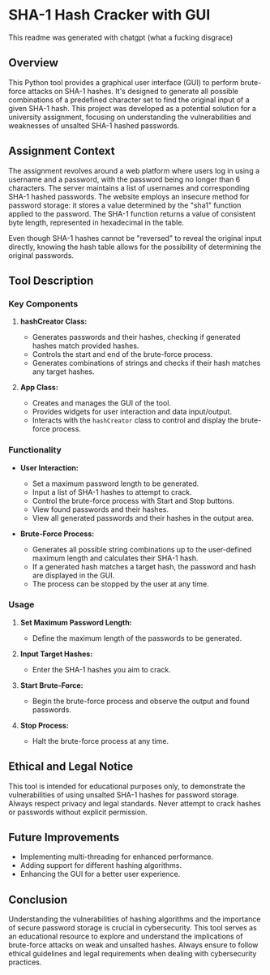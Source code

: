 # SHA-1 Hash Cracker with GUI

This readme was generated with chatgpt (what a fucking disgrace)

## Overview

This Python tool provides a graphical user interface (GUI) to perform brute-force attacks on SHA-1 hashes. It's designed to generate all possible combinations of a predefined character set to find the original input of a given SHA-1 hash. This project was developed as a potential solution for a university assignment, focusing on understanding the vulnerabilities and weaknesses of unsalted SHA-1 hashed passwords.

## Assignment Context

The assignment revolves around a web platform where users log in using a username and a password, with the password being no longer than 6 characters. The server maintains a list of usernames and corresponding SHA-1 hashed passwords. The website employs an insecure method for password storage: it stores a value determined by the "sha1" function applied to the password. The SHA-1 function returns a value of consistent byte length, represented in hexadecimal in the table.

Even though SHA-1 hashes cannot be "reversed" to reveal the original input directly, knowing the hash table allows for the possibility of determining the original passwords.

## Tool Description

### Key Components

1. **hashCreator Class:**
   - Generates passwords and their hashes, checking if generated hashes match provided hashes.
   - Controls the start and end of the brute-force process.
   - Generates combinations of strings and checks if their hash matches any target hashes.

2. **App Class:**
   - Creates and manages the GUI of the tool.
   - Provides widgets for user interaction and data input/output.
   - Interacts with the `hashCreator` class to control and display the brute-force process.

### Functionality

- **User Interaction:**
  - Set a maximum password length to be generated.
  - Input a list of SHA-1 hashes to attempt to crack.
  - Control the brute-force process with Start and Stop buttons.
  - View found passwords and their hashes.
  - View all generated passwords and their hashes in the output area.

- **Brute-Force Process:**
  - Generates all possible string combinations up to the user-defined maximum length and calculates their SHA-1 hash.
  - If a generated hash matches a target hash, the password and hash are displayed in the GUI.
  - The process can be stopped by the user at any time.

### Usage

1. **Set Maximum Password Length:**
   - Define the maximum length of the passwords to be generated.

2. **Input Target Hashes:**
   - Enter the SHA-1 hashes you aim to crack.

3. **Start Brute-Force:**
   - Begin the brute-force process and observe the output and found passwords.

4. **Stop Process:**
   - Halt the brute-force process at any time.

## Ethical and Legal Notice

This tool is intended for educational purposes only, to demonstrate the vulnerabilities of using unsalted SHA-1 hashes for password storage. Always respect privacy and legal standards. Never attempt to crack hashes or passwords without explicit permission.

## Future Improvements

- Implementing multi-threading for enhanced performance.
- Adding support for different hashing algorithms.
- Enhancing the GUI for a better user experience.

## Conclusion

Understanding the vulnerabilities of hashing algorithms and the importance of secure password storage is crucial in cybersecurity. This tool serves as an educational resource to explore and understand the implications of brute-force attacks on weak and unsalted hashes. Always ensure to follow ethical guidelines and legal requirements when dealing with cybersecurity practices.
